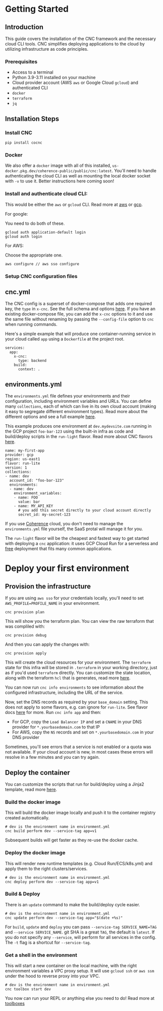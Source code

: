 # Getting Started

## Introduction
This guide covers the installation of the CNC framework and the necessary cloud CLI tools. CNC simplifies deploying applications to the cloud by utilizing infrastructure as code principles.

### Prerequisites

- Access to a terminal
- Python 3.9-3.11 installed on your machine
- Cloud provider account (AWS `aws` or Google Cloud `gcloud`) and authenticated CLI
- `docker` 
- `terraform` 
- `jq`

## Installation Steps

### Install CNC
```
pip install cocnc
```

### Docker

We also offer a `docker` image with all of this installed, `us-docker.pkg.dev/coherence-public/public/cnc:latest`. You'll need to handle authenticating the cloud CLI as well as mounting the local docker socket with `-v` to use it. Better instructions here coming soon!

### Install and authenticate cloud CLI:

This would be either the `aws` or `gcloud` CLI. Read more at [aws](https://docs.aws.amazon.com/cli/latest/userguide/getting-started-install.html) or [gcp](https://cloud.google.com/sdk/docs/install). 

For google:

You need to do both of these.

```
gcloud auth application-default login
gcloud auth login
```

For AWS:

Choose the appropriate one.

```
aws configure // aws sso configure
```

### Setup CNC configuration files

## cnc.yml

The CNC config is a superset of docker-compose that adds one required key, the `type` in `x-cnc`. See the full schema and options [here](). If you have an existing docker-compose file, you can add the `x-cnc` options to it and use the same file without renaming by passing the `--config-file` option to `cnc` when running commands.

Here's a simple example that will produce one container-running service in your cloud called `app` using a `Dockerfile` at the project root.

```
services:
  app:
    x-cnc:
      type: backend
    build:
      context: .
```

## environments.yml

The `environments.yml` file defines your environments and their configuration, including environment variables and URLs. You can define many `collections`, each of which can live in its own cloud account (making it easy to segregate different environment types). Read more about the different options and see a full example [here](./configuration/environments.md).

This example produces one environment at `dev.mydevsite.com` running in the GCP project `foo-bar-123` using the built-in infra as code and build/deploy scripts in the `run-light` flavor. Read more about CNC flavors [here](./flavors/README.md). 

```
name: my-first-app
provider: gcp
region: us-east1
flavor: run-lite
version: 1
collections:
- name: dev
  account_id: "foo-bar-123"
  environments:
  - name: dev
    environment_variables:
    - name: FOO
      value: bar
    - name: MY_API_KEY
      # you add this secret directly to your cloud account directly
      secret_id: my-secret-123
```

If you use [Coherence](withcoherence.com) cloud, you don't need to manage the `environments.yml` file yourself, the SaaS protal will manage it for you.

The `run-light` flavor will be the cheapest and fastest way to get started with deploying a `cnc` application: it uses GCP Cloud Run for a serverless and [free](https://cloud.google.com/run/pricing) deployment that fits many common applications.

# Deploy your first environment

## Provision the infrastructure

If you are using `aws sso` for your credentials locally, you'll need to set `AWS_PROFILE=PROFILE_NAME` in your environment.

```
cnc provision plan
```

This will show you the terraform plan. You can view the raw terraform that was compliled with:
```
cnc provision debug
```

And then you can apply the changes with:

```
cnc provision apply
```

This will create the cloud resources for your environment. The `terraform` state for this infra will be stored in `.terraform` in your working directory, just as if you'd used `terraform` directly. You can customize the state location, along with the terraform `hcl` that is generates, read more [here](./customization/infra_state.md).

You can now run `cnc info environments` to see information about the configured infrastructure, including the URL of the service.

Now, set the DNS records as required by your `base_domain` setting. This does not apply to some flavors, e.g. can ignore for `run-lite`. See flavor docs [here](docs/flavors/README.md) for more. Run `cnc info app` and then:

- For GCP, copy the `Load Balancer IP` and set a `CNAME` in your DNS provider for `*.yourbasedomain.com` to that IP
- For AWS, copy the `NS` records and set on `*.yourbasedomain.com` in your DNS provider

Sometimes, you'll see errors that a service is not enabled or a quota was not available. If your cloud account is new, in most cases these errors will resolve in a few minutes and you can try again.

## Deploy the container

You can customize the scripts that run for build/deploy using a Jinja2 template, read more [here](./customization/README.md). 

### Build the docker image

This will build the docker image locally and push it to the container registry created automatically.

```
# dev is the environment name in environment.yml
cnc build perform dev --service-tag app=v1
```

Subsequent builds will get faster as they re-use the docker cache.

### Deploy the docker image

This will render new runtime templates (e.g. Cloud Run/ECS/k8s.yml) and apply them to the right clusters/services.

```
# dev is the environment name in environment.yml
cnc deploy perform dev --service-tag app=v1
```

### Build & Deploy

There is an `update` command to make the build/deploy cycle easier. 

```
# dev is the environment name in environment.yml
cnc update perform dev --service-tag app="$(date +%s)"
```

For `build`, `update` and `deploy` you can pass `--service-tag SERVICE_NAME=TAG` and `--service SERVICE_NAME`. git SHA is a great `TAG`, the default is `latest`. If you do not specify any `--service`, will perform for all services in the config. The `-t` flag is a shortcut for `--service-tag`.

### Get a shell in the environment

This will start a new container on the local machine, with the right environment variables a VPC proxy setup. It will use `gcloud ssh` or `aws ssm` under the hood to reverse proxy into your VPC.

```
# dev is the environment name in environment.yml
cnc toolbox start dev
```

You now can run your REPL or anything else you need to do! Read more at [toolboxes](./toolboxes.md)